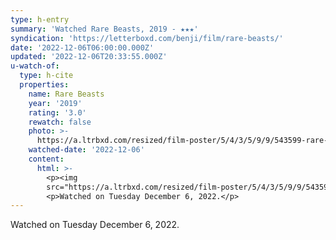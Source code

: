 ```yaml
---
type: h-entry
summary: 'Watched Rare Beasts, 2019 - ★★★'
syndication: 'https://letterboxd.com/benji/film/rare-beasts/'
date: '2022-12-06T06:00:00.000Z'
updated: '2022-12-06T20:33:55.000Z'
u-watch-of:
  type: h-cite
  properties:
    name: Rare Beasts
    year: '2019'
    rating: '3.0'
    rewatch: false
    photo: >-
      https://a.ltrbxd.com/resized/film-poster/5/4/3/5/9/9/543599-rare-beasts-0-600-0-900-crop.jpg?v=0b9498d3af
    watched-date: '2022-12-06'
    content:
      html: >-
        <p><img
        src="https://a.ltrbxd.com/resized/film-poster/5/4/3/5/9/9/543599-rare-beasts-0-600-0-900-crop.jpg?v=0b9498d3af"/></p>
        <p>Watched on Tuesday December 6, 2022.</p>
---
```

Watched on Tuesday December 6, 2022.
